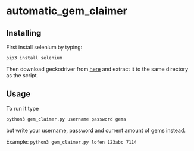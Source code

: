 # automatic_gem_claimer

## Installing

First install selenium by typing:
```
pip3 install selenium
```
Then download geckodriver from [here](https://github.com/mozilla/geckodriver/releases) and extract it to the same directory as the script.

## Usage
To run it type
```
python3 gem_claimer.py username password gems
```
but write your username, password and current amount of gems instead.

Example: `python3 gem_claimer.py lofen 123abc 7114`
